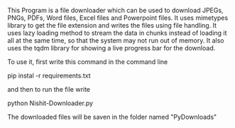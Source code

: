 This Program is a file downloader which can be used to download JPEGs, PNGs, PDFs, Word files, Excel files and Powerpoint files.
It uses mimetypes library to get the file extension and writes the files using file handling. It uses lazy loading method to stream the data in chunks instead of loading it all at the same time, so that the system may not run out of memory. It also uses the tqdm library for showing a live progress bar for the download.

To use it, first write this command in the command line

pip instal -r requirements.txt

and then to run the file write
 
python Nishit-Downloader.py

The downloaded files will be saven in the folder named "PyDownloads"